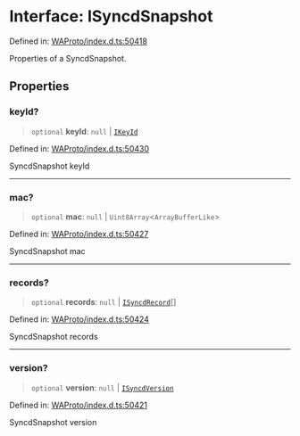 # Interface: ISyncdSnapshot

Defined in: [WAProto/index.d.ts:50418](https://github.com/Fokusdotid/bail/blob/c270ba4454f95d50cec87a9d90b03360fac7058e/WAProto/index.d.ts#L50418)

Properties of a SyncdSnapshot.

## Properties

### keyId?

> `optional` **keyId**: `null` \| [`IKeyId`](IKeyId.md)

Defined in: [WAProto/index.d.ts:50430](https://github.com/Fokusdotid/bail/blob/c270ba4454f95d50cec87a9d90b03360fac7058e/WAProto/index.d.ts#L50430)

SyncdSnapshot keyId

***

### mac?

> `optional` **mac**: `null` \| `Uint8Array`\<`ArrayBufferLike`\>

Defined in: [WAProto/index.d.ts:50427](https://github.com/Fokusdotid/bail/blob/c270ba4454f95d50cec87a9d90b03360fac7058e/WAProto/index.d.ts#L50427)

SyncdSnapshot mac

***

### records?

> `optional` **records**: `null` \| [`ISyncdRecord`](ISyncdRecord.md)[]

Defined in: [WAProto/index.d.ts:50424](https://github.com/Fokusdotid/bail/blob/c270ba4454f95d50cec87a9d90b03360fac7058e/WAProto/index.d.ts#L50424)

SyncdSnapshot records

***

### version?

> `optional` **version**: `null` \| [`ISyncdVersion`](ISyncdVersion.md)

Defined in: [WAProto/index.d.ts:50421](https://github.com/Fokusdotid/bail/blob/c270ba4454f95d50cec87a9d90b03360fac7058e/WAProto/index.d.ts#L50421)

SyncdSnapshot version
